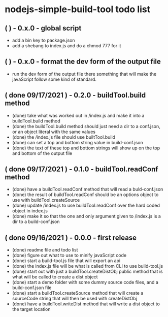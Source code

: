 # nodejs-simple-build-tool todo list

## (   ) - 0.x.0 - global script
* add a bin key to package.json
* add a shebang to index.js and do a chmod 777 for it

## (   ) - 0.x.0 - format the dev form of the output file
* run the dev form of the output file there something that will make the javaScript follow some kind of standard.

## ( done 09/17/2021 ) - 0.2.0 - buildTool.build method
* (done) take what was worked out in /index.js and make it into a buildTool.build method
* (done) the buildTool.build method should just need a dir to a conf.json, or an object literal with the same values
* (done) the /index.js file should use builtTool.build
* (done) can set a top and bottom string value in build-conf.json
* (done) the text of these top and bottom strings will show up on the top and bottom of the output file

## ( done 09/17/2021 ) - 0.1.0 - buildTool.readConf method
* (done) have a buildTool.readConf method that will read a buld-conf.json 
* (done) the result of buildTool.readConf should be an options object to use with buildTool.createSource
* (done) update /index.js to use buildTool.readConf over the hard coded object in index.js
* (done) make it so that the one and only argument given to /index.js is a dir to a build-conf.json

## ( done 09/16/2021 ) - 0.0.0 - first release
* (done) readme file and todo list
* (done) figure out what to use to minify javaScript code
* (done) start a build-tool.js file that will export an api
* (done) the index.js file will be what is called from CLI to use build-tool.js
* (done) start out with just a buildTool.createDistObj public method that is what will be called to create a dist object
* (done) start a demo folder with some dummy source code files, and a build-conf.json file
* (done) start a buildTool.createSource method that will create a sourceCode string that will then be used with createDistObj
* (done) have a buildTool.writeDist method that will write a dist object to the target location